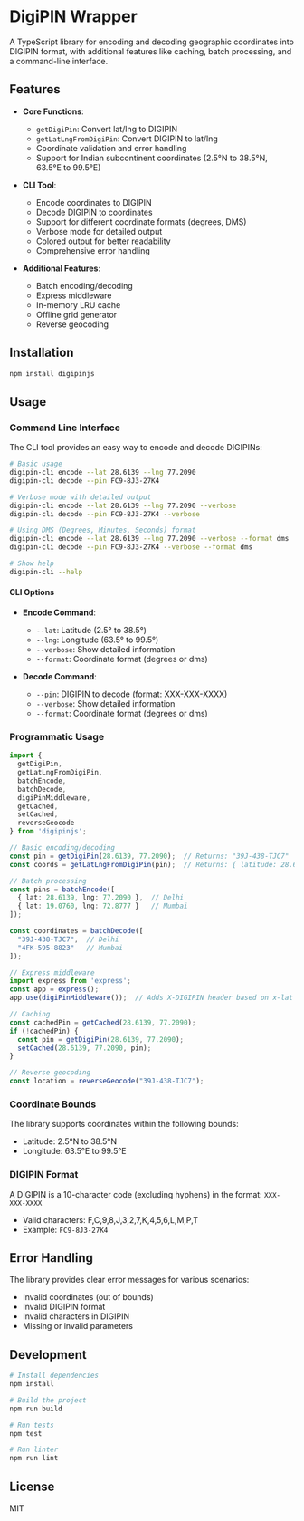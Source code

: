 # DigiPIN Wrapper

A TypeScript library for encoding and decoding geographic coordinates into DIGIPIN format, with additional features like caching, batch processing, and a command-line interface.

## Features

- **Core Functions**:
  - `getDigiPin`: Convert lat/lng to DIGIPIN
  - `getLatLngFromDigiPin`: Convert DIGIPIN to lat/lng
  - Coordinate validation and error handling
  - Support for Indian subcontinent coordinates (2.5°N to 38.5°N, 63.5°E to 99.5°E)

- **CLI Tool**:
  - Encode coordinates to DIGIPIN
  - Decode DIGIPIN to coordinates
  - Support for different coordinate formats (degrees, DMS)
  - Verbose mode for detailed output
  - Colored output for better readability
  - Comprehensive error handling

- **Additional Features**:
  - Batch encoding/decoding
  - Express middleware
  - In-memory LRU cache
  - Offline grid generator
  - Reverse geocoding

## Installation

```bash
npm install digipinjs
```

## Usage

### Command Line Interface

The CLI tool provides an easy way to encode and decode DIGIPINs:

```bash
# Basic usage
digipin-cli encode --lat 28.6139 --lng 77.2090
digipin-cli decode --pin FC9-8J3-27K4

# Verbose mode with detailed output
digipin-cli encode --lat 28.6139 --lng 77.2090 --verbose
digipin-cli decode --pin FC9-8J3-27K4 --verbose

# Using DMS (Degrees, Minutes, Seconds) format
digipin-cli encode --lat 28.6139 --lng 77.2090 --verbose --format dms
digipin-cli decode --pin FC9-8J3-27K4 --verbose --format dms

# Show help
digipin-cli --help
```

#### CLI Options

- **Encode Command**:
  - `--lat`: Latitude (2.5° to 38.5°)
  - `--lng`: Longitude (63.5° to 99.5°)
  - `--verbose`: Show detailed information
  - `--format`: Coordinate format (degrees or dms)

- **Decode Command**:
  - `--pin`: DIGIPIN to decode (format: XXX-XXX-XXXX)
  - `--verbose`: Show detailed information
  - `--format`: Coordinate format (degrees or dms)

### Programmatic Usage

```typescript
import { 
  getDigiPin, 
  getLatLngFromDigiPin,
  batchEncode,
  batchDecode,
  digiPinMiddleware,
  getCached,
  setCached,
  reverseGeocode 
} from 'digipinjs';

// Basic encoding/decoding
const pin = getDigiPin(28.6139, 77.2090);  // Returns: "39J-438-TJC7"
const coords = getLatLngFromDigiPin(pin);  // Returns: { latitude: 28.6139, longitude: 77.2090 }

// Batch processing
const pins = batchEncode([
  { lat: 28.6139, lng: 77.2090 },  // Delhi
  { lat: 19.0760, lng: 72.8777 }   // Mumbai
]);

const coordinates = batchDecode([
  "39J-438-TJC7",  // Delhi
  "4FK-595-8823"   // Mumbai
]);

// Express middleware
import express from 'express';
const app = express();
app.use(digiPinMiddleware());  // Adds X-DIGIPIN header based on x-lat & x-lng headers

// Caching
const cachedPin = getCached(28.6139, 77.2090);
if (!cachedPin) {
  const pin = getDigiPin(28.6139, 77.2090);
  setCached(28.6139, 77.2090, pin);
}

// Reverse geocoding
const location = reverseGeocode("39J-438-TJC7");
```

### Coordinate Bounds

The library supports coordinates within the following bounds:
- Latitude: 2.5°N to 38.5°N
- Longitude: 63.5°E to 99.5°E

### DIGIPIN Format

A DIGIPIN is a 10-character code (excluding hyphens) in the format: `XXX-XXX-XXXX`
- Valid characters: F,C,9,8,J,3,2,7,K,4,5,6,L,M,P,T
- Example: `FC9-8J3-27K4`

## Error Handling

The library provides clear error messages for various scenarios:
- Invalid coordinates (out of bounds)
- Invalid DIGIPIN format
- Invalid characters in DIGIPIN
- Missing or invalid parameters

## Development

```bash
# Install dependencies
npm install

# Build the project
npm run build

# Run tests
npm test

# Run linter
npm run lint
```

## License

MIT